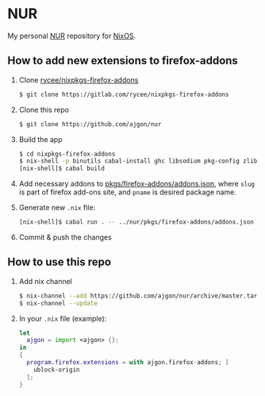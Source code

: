 # NUR

My personal [NUR](https://github.com/nix-community/NUR) repository for [NixOS](https://nixos.org/).

## How to add new extensions to firefox-addons

1. Clone [rycee/nixpkgs-firefox-addons](https://gitlab.com/rycee/nixpkgs-firefox-addons)

    ```sh
    $ git clone https://gitlab.com/rycee/nixpkgs-firefox-addons
    ```

1. Clone this repo

    ```sh
    $ git clone https://github.com/ajgon/nur
    ```

1. Build the app

    ```sh
    $ cd nixpkgs-firefox-addons
    $ nix-shell -p binutils cabal-install ghc libsodium pkg-config zlib
    [nix-shell]$ cabal build
    ```

1. Add necessary addons to [pkgs/firefox-addons/addons.json](pkgs/firefox-addons/addons.json), where `slug` is <slug> part of firefox add-ons site, and `pname` is desired package name.

1. Generate new `.nix` file:

    ```sh
    [nix-shell]$ cabal run . -- ../nur/pkgs/firefox-addons/addons.json ../nur/pkgs/firefox-addons/generated-firefox-addons.nix
    ```

1. Commit & push the changes

## How to use this repo

1. Add nix channel

    ```sh
    $ nix-channel --add https://github.com/ajgon/nur/archive/master.tar.gz ajgon
    $ nix-channel --update
    ```

1. In your `.nix` file (example):

    ```nix
    let
      ajgon = import <ajgon> {};
    in
    {
      program.firefox.extensions = with ajgon.firefox-addons; [
        ublock-origin
      ];
    }
    ```

